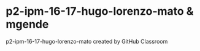 # p2-ipm-16-17-hugo-lorenzo-mato & mgende




p2-ipm-16-17-hugo-lorenzo-mato created by GitHub Classroom
